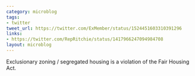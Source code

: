 ```yaml
---
category: microblog
tags:
- twitter
tweet_url: https://twitter.com/ExMember/status/1524451603310391296
links:
- https://twitter.com/RepRitchie/status/1417966247094984708
layout: microblog
---
```

Exclusionary zoning / segregated housing is a violation of the Fair Housing Act.
